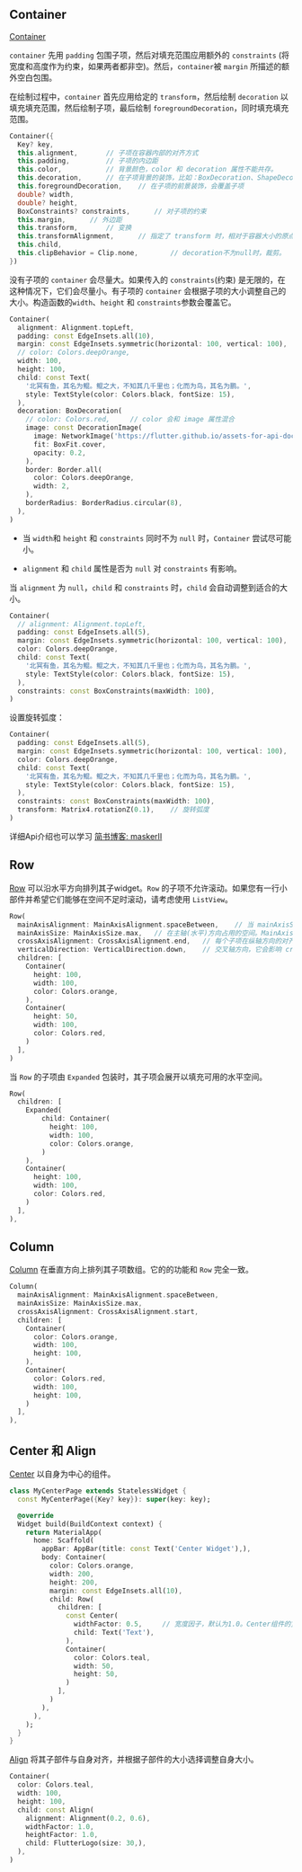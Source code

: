 ## Container

[Container](https://api.flutter.dev/flutter/widgets/Container-class.html) 

`container` 先用 `padding` 包围子项，然后对填充范围应用额外的 `constraints` (将宽度和高度作为约束，如果两者都非空)。然后，`container`被 `margin` 所描述的额外空白包围。

在绘制过程中，`container` 首先应用给定的 `transform`，然后绘制 `decoration` 以填充填充范围，然后绘制子项，最后绘制 `foregroundDecoration`，同时填充填充范围。

```dart
Container({
  Key? key,
  this.alignment,       // 子项在容器内部的对齐方式
  this.padding,         // 子项的内边距
  this.color,           // 背景颜色，color 和 decoration 属性不能共存。
  this.decoration,      // 在子项背景的装饰，比如：BoxDecoration、ShapeDecoration
  this.foregroundDecoration,    // 在子项的前景装饰，会覆盖子项
  double? width,        
  double? height,
  BoxConstraints? constraints,      // 对子项的约束
  this.margin,      // 外边距
  this.transform,       // 变换
  this.transformAlignment,      // 指定了 transform 时，相对于容器大小的原点对齐方式。
  this.child,
  this.clipBehavior = Clip.none,        // decoration不为null时，裁剪。
})
```

没有子项的 `container` 会尽量大。如果传入的 `constraints`(约束) 是无限的，在这种情况下，它们会尽量小。有子项的 `container` 会根据子项的大小调整自己的大小。构造函数的`width`、`height` 和 `constraints`参数会覆盖它。

```dart
Container(
  alignment: Alignment.topLeft,
  padding: const EdgeInsets.all(10),
  margin: const EdgeInsets.symmetric(horizontal: 100, vertical: 100),
  // color: Colors.deepOrange,
  width: 100,
  height: 100,
  child: const Text(
    '北冥有鱼，其名为鲲。鲲之大，不知其几千里也；化而为鸟，其名为鹏。',
    style: TextStyle(color: Colors.black, fontSize: 15),
  ),
  decoration: BoxDecoration(
    // color: Colors.red,     // color 会和 image 属性混合
    image: const DecorationImage(
      image: NetworkImage('https://flutter.github.io/assets-for-api-docs/assets/widgets/owl-2.jpg'),
      fit: BoxFit.cover,
      opacity: 0.2,
    ),
    border: Border.all(
      color: Colors.deepOrange,
      width: 2,
    ),
    borderRadius: BorderRadius.circular(8),
  ),
)
```

* 当 `width`和 `height` 和 `constraints` 同时不为 `null` 时，`Container` 尝试尽可能小。

* `alignment` 和 `child` 属性是否为 `null` 对 `constraints` 有影响。

当 `alignment` 为 `null`，`child` 和 `constraints` 时，`child` 会自动调整到适合的大小。

```dart
Container(
  // alignment: Alignment.topLeft,
  padding: const EdgeInsets.all(5),
  margin: const EdgeInsets.symmetric(horizontal: 100, vertical: 100),
  color: Colors.deepOrange,
  child: const Text(
    '北冥有鱼，其名为鲲。鲲之大，不知其几千里也；化而为鸟，其名为鹏。',
    style: TextStyle(color: Colors.black, fontSize: 15),
  ),
  constraints: const BoxConstraints(maxWidth: 100),
)
```

设置旋转弧度：

```dart
Container(
  padding: const EdgeInsets.all(5),
  margin: const EdgeInsets.symmetric(horizontal: 100, vertical: 100),
  color: Colors.deepOrange,
  child: const Text(
    '北冥有鱼，其名为鲲。鲲之大，不知其几千里也；化而为鸟，其名为鹏。',
    style: TextStyle(color: Colors.black, fontSize: 15),
  ),
  constraints: const BoxConstraints(maxWidth: 100),
  transform: Matrix4.rotationZ(0.1),    // 旋转弧度
)
```

详细Api介绍也可以学习 [简书博客: maskerII](https://www.jianshu.com/p/52bcc632d018)


## Row

[Row](https://api.flutter.dev/flutter/widgets/Row-class.html) 可以沿水平方向排列其子widget。`Row` 的子项不允许滚动。如果您有一行小部件并希望它们能够在空间不足时滚动，请考虑使用 `ListView`。

```dart
Row(
  mainAxisAlignment: MainAxisAlignment.spaceBetween,    // 当 mainAxisSize = MainAxisSize.max 时，mainAxisAlignment 属性的值才有意义。
  mainAxisSize: MainAxisSize.max,   // 在主轴(水平)方向占用的空间。MainAxisSize.min表示尽可能少的占用水平空间
  crossAxisAlignment: CrossAxisAlignment.end,   // 每个子项在纵轴方向的对齐方式。如：.end：顶部对齐
  verticalDirection: VerticalDirection.down,    // 交叉轴方向，它会影响 crossAxisAlignment 属性。如：从上到下 或者 从下到上。
  children: [
    Container(
      height: 100,
      width: 100,
      color: Colors.orange,
    ),
    Container(
      height: 50,
      width: 100,
      color: Colors.red,
    )
  ],
)
```

当 `Row` 的子项由 `Expanded` 包装时，其子项会展开以填充可用的水平空间。

```dart
Row(
  children: [
    Expanded(
        child: Container(
          height: 100,
          width: 100,
          color: Colors.orange,
        )
    ),
    Container(
      height: 100,
      width: 100,
      color: Colors.red,
    )
  ],
),
```


## Column 

[Column](https://api.flutter.dev/flutter/widgets/Column-class.html) 在垂直方向上排列其子项数组。它的的功能和 `Row` 完全一致。

```dart
Column(
  mainAxisAlignment: MainAxisAlignment.spaceBetween,
  mainAxisSize: MainAxisSize.max,
  crossAxisAlignment: CrossAxisAlignment.start,
  children: [
    Container(
      color: Colors.orange,
      width: 100,
      height: 100,
    ),
    Container(
      color: Colors.red,
      width: 100,
      height: 100,
    )
  ],
),
```

## Center 和 Align 

[Center](https://api.flutter.dev/flutter/widgets/Center-class.html) 以自身为中心的组件。

```dart
class MyCenterPage extends StatelessWidget {
  const MyCenterPage({Key? key}): super(key: key);

  @override
  Widget build(BuildContext context) {
    return MaterialApp(
      home: Scaffold(
        appBar: AppBar(title: const Text('Center Widget'),),
        body: Container(
          color: Colors.orange,
          width: 200,
          height: 200,
          margin: const EdgeInsets.all(10),
          child: Row(
            children: [
              const Center(
                widthFactor: 0.5,     // 宽度因子，默认为1.0。Center组件的宽度 = 宽度因子 * 子项宽度
                child: Text('Text'),
              ),
              Container(
                color: Colors.teal,
                width: 50,
                height: 50,
              )
            ],
          )
        ),
      ),
    );
  }
}
```

[Align](https://api.flutter.dev/flutter/widgets/Align-class.html) 将其子部件与自身对齐，并根据子部件的大小选择调整自身大小。

```dart
Container(
  color: Colors.teal,
  width: 100,
  height: 100,
  child: const Align(
    alignment: Alignment(0.2, 0.6),
    widthFactor: 1.0,
    heightFactor: 1.0,
    child: FlutterLogo(size: 30,),
  ),
)
```

